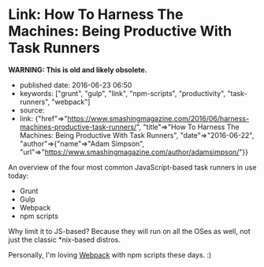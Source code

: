 Link: How To Harness The Machines: Being Productive With Task Runners
=====================================================================

**WARNING: This is old and likely obsolete.**

-   published date: 2016-06-23 06:50
-   keywords: \[\"grunt\", \"gulp\", \"link\", \"npm-scripts\", \"productivity\", \"task-runners\", \"webpack\"\]
-   source:
-   link: {\"href\"=\>\"<https://www.smashingmagazine.com/2016/06/harness-machines-productive-task-runners/>\", \"title\"=\>\"How To Harness The Machines: Being Productive With Task Runners\", \"date\"=\>\"2016-06-22\", \"author\"=\>{\"name\"=\>\"Adam Simpson\", \"url\"=\>\"<https://www.smashingmagazine.com/author/adamsimpson/>\"}}

An overview of the four most common JavaScript-based task runners in use today:

-   Grunt
-   Gulp
-   Webpack
-   npm scripts

Why limit it to JS-based? Because they will run on all the OSes as well, not just the classic \*nix-based distros.

Personally, I\'m loving [Webpack](https://webpack.github.io/) with npm scripts these days. :)

